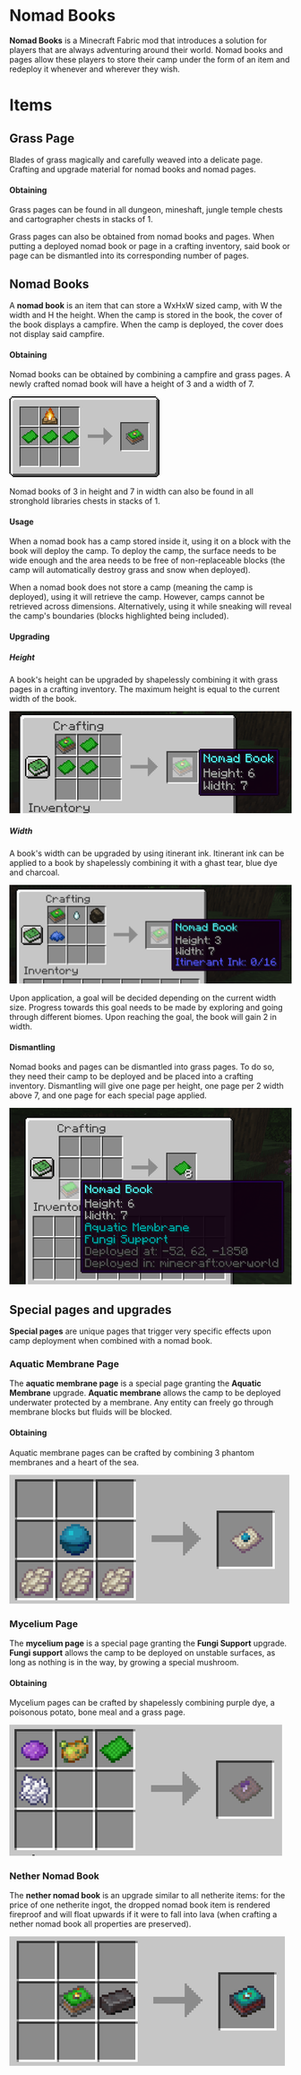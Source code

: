 # Nomad Books

**Nomad Books** is a Minecraft Fabric mod that introduces a solution for players that are always adventuring around their world. Nomad books and pages allow these players to store their camp under the form of an item and redeploy it whenever and wherever they wish.

# Items

## Grass Page

Blades of grass magically and carefully weaved into a delicate page. Crafting and upgrade material for nomad books and nomad pages.

#### Obtaining

Grass pages can be found in all dungeon, mineshaft, jungle temple chests and cartographer chests in stacks of 1.

Grass pages can also be obtained from nomad books and pages. When putting a deployed nomad book or page in a crafting inventory, said book or page can be dismantled into its corresponding number of pages.

## Nomad Books

A **nomad book** is an item that can store a WxHxW sized camp, with W the width and H the height. When the camp is stored in the book, the cover of the book displays a campfire. When the camp is deployed, the cover does not display said campfire.

#### Obtaining

Nomad books can be obtained by combining a campfire and grass pages. A newly crafted nomad book will have a height of 3 and a width of 7.

![image-20200102175340377](README.assets/image-20200102175340377.png)

Nomad books of 3 in height and 7 in width can also be found in all stronghold libraries chests in stacks of 1.

#### Usage

When a nomad book has a camp stored inside it, using it on a block with the book will deploy the camp. To deploy the camp, the surface needs to be wide enough and the area needs to be free of non-replaceable blocks (the camp will automatically destroy grass and snow when deployed).

When a nomad book does not store a camp (meaning the camp is deployed), using it will retrieve the camp. However, camps cannot be retrieved across dimensions. Alternatively, using it while sneaking will reveal the camp's boundaries (blocks highlighted being included).

#### Upgrading

##### Height

A book's height can be upgraded by shapelessly combining it with grass pages in a crafting inventory. The maximum height is equal to the current width of the book.

![image-20200113230337419](README.assets/image-20200113230337419.png)

##### Width

A book's width can be upgraded by using itinerant ink. Itinerant ink can be applied to a book by shapelessly combining it with a ghast tear, blue dye and charcoal.

![image-20200113230319255](README.assets/image-20200113230319255.png)

Upon application, a goal will be decided depending on the current width size. Progress towards this goal needs to be made by exploring and going through different biomes. Upon reaching the goal, the book will gain 2 in width.

#### Dismantling

Nomad books and pages can be dismantled into grass pages. To do so, they need their camp to be deployed and be placed into a crafting inventory. Dismantling will give one page per height, one page per 2 width above 7, and one page for each special page applied.

![image-20200113230552606](README.assets/image-20200113230552606.png)

## Special pages and upgrades

**Special pages** are unique pages that trigger very specific effects upon camp deployment when combined with a nomad book.

### Aquatic Membrane Page

The **aquatic membrane page** is a special page granting the **Aquatic Membrane** upgrade. **Aquatic membrane** allows the camp to be deployed underwater protected by a membrane. Any entity can freely go through membrane blocks but fluids will be blocked.

#### Obtaining

Aquatic membrane pages can be crafted by combining 3 phantom membranes and a heart of the sea.

![image-20200113231238569](README.assets/image-20200113231238569.png)

### Mycelium Page

The **mycelium page** is a special page granting the **Fungi Support** upgrade. **Fungi support** allows the camp to be deployed on unstable surfaces, as long as nothing is in the way, by growing a special mushroom.

#### Obtaining

Mycelium pages can be crafted by shapelessly combining purple dye, a poisonous potato, bone meal and a grass page.

![image-20200113231129702](README.assets/image-20200113231129702.png)



### Nether Nomad Book

The **nether nomad book** is an upgrade similar to all netherite items: for the price of one netherite ingot, the dropped nomad book item is rendered fireproof and will float upwards if it were to fall into lava (when crafting a nether nomad book all properties are preserved).

![image-20200712011325460](README.assets/image-20200712011325460.png)